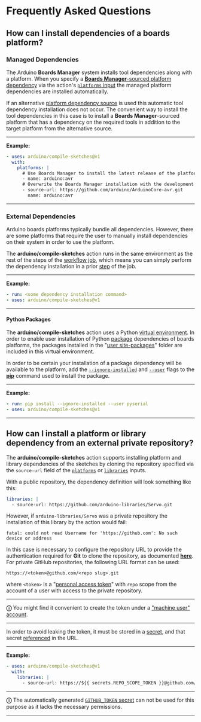 # Frequently Asked Questions

## How can I install dependencies of a boards platform?

### Managed Dependencies

The Arduino **Boards Manager** system installs tool dependencies along with a platform. When you specify a [**Boards Manager**-sourced platform dependency](../README.md#boards-manager) via the action's [`platforms` input](../README.md#platforms) the managed platform dependencies are installed automatically.

If an alternative [platform dependency source](../README.md#supported-platform-sources) is used this automatic tool dependency installation does not occur. The convenient way to install the tool dependencies in this case is to install a **Boards Manager**-sourced platform that has a dependency on the required tools in addition to the target platform from the alternative source.

---

**Example:**

```yaml
- uses: arduino/compile-sketches@v1
  with:
    platforms: |
      # Use Boards Manager to install the latest release of the platform to get the toolchain.
      - name: arduino:avr
      # Overwrite the Boards Manager installation with the development version of the platform.
      - source-url: https://github.com/arduino/ArduinoCore-avr.git
        name: arduino:avr
```

---

### External Dependencies

Arduino boards platforms typically bundle all dependencies. However, there are some platforms that require the user to manually install dependencies on their system in order to use the platform.

The **arduino/compile-sketches** action runs in the same environment as the rest of the steps of the [workflow job](https://docs.github.com/actions/using-jobs/using-jobs-in-a-workflow), which means you can simply perform the dependency installation in a prior [step](https://docs.github.com/actions/using-workflows/workflow-syntax-for-github-actions#jobsjob_idsteps) of the job.

---

**Example:**

```yaml
- run: <some dependency installation command>
- uses: arduino/compile-sketches@v1
```

---

#### Python Packages

The **arduino/compile-sketches** action uses a Python [virtual environment](https://docs.python.org/glossary.html#term-virtual-environment). In order to enable user installation of Python [package](https://docs.python.org/glossary.html#term-package) dependencies of boards platforms, the packages installed in the "[user site-packages](https://peps.python.org/pep-0370/)" folder are included in this virtual environment.

In order to be certain your installation of a package dependency will be available to the platform, add the [`--ignore-installed`](https://pip.pypa.io/en/stable/cli/pip_install/#cmdoption-ignore-installed) and [`--user`](https://pip.pypa.io/en/stable/cli/pip_install/#install-user) flags to the [**pip**](https://pip.pypa.io/) command used to install the package.

---

**Example:**

```yaml
- run: pip install --ignore-installed --user pyserial
- uses: arduino/compile-sketches@v1
```

---

## How can I install a platform or library dependency from an external private repository?

The **arduino/compile-sketches** action supports installing platform and library dependencies of the sketches by cloning the repository specified via the `source-url` field of the [`platforms`](../README.md#platforms) or [`libraries`](../README.md#libraries) inputs.

With a public repository, the dependency definition will look something like this:

```yaml
libraries: |
  - source-url: https://github.com/arduino-libraries/Servo.git
```

However, if `arduino-libraries/Servo` was a private repository the installation of this library by the action would fail:

```text
fatal: could not read Username for 'https://github.com': No such device or address
```

In this case is necessary to configure the repository URL to provide the authentication required for **Git** to clone the repository, as documented [**here**](https://git-scm.com/docs/git-clone#_git_urls). For private GitHub repositories, the following URL format can be used:

```text
https://<token>@github.com/<repo slug>.git
```

where `<token>` is a "[personal access token](https://docs.github.com/authentication/keeping-your-account-and-data-secure/managing-your-personal-access-tokens#about-personal-access-tokens)" with `repo` scope from the account of a user with access to the private repository.

---

**ⓘ** You might find it convenient to create the token under a ["machine user" account](https://docs.github.com/authentication/connecting-to-github-with-ssh/managing-deploy-keys#machine-users).

---

In order to avoid leaking the token, it must be stored in a [secret](https://docs.github.com/actions/security-guides/using-secrets-in-github-actions), and that secret [referenced](https://docs.github.com/actions/security-guides/using-secrets-in-github-actions#using-secrets-in-a-workflow) in the URL.

---

**Example:**

```yaml
- uses: arduino/compile-sketches@v1
  with:
    libraries: |
      - source-url: https://${{ secrets.REPO_SCOPE_TOKEN }}@github.com/octocat/SomePrivateLib.git
```

---

**ⓘ** The automatically generated [`GITHUB_TOKEN` secret](https://docs.github.com/actions/security-guides/automatic-token-authentication#about-the-github_token-secret) can not be used for this purpose as it lacks the necessary permissions.

---
